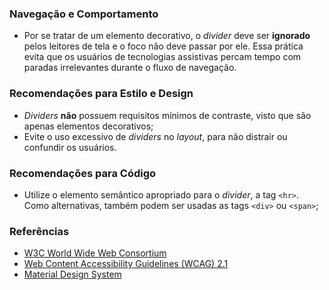 ### Navegação e Comportamento

-   Por se tratar de um elemento decorativo, o *divider* deve ser **ignorado** pelos leitores de tela e o foco não deve passar por ele. Essa prática evita que os usuários de tecnologias assistivas percam tempo com paradas irrelevantes durante o fluxo de navegação.

### Recomendações para Estilo e Design

-   *Dividers* **não** possuem requisitos mínimos de contraste, visto que são apenas elementos decorativos;
-   Evite o uso excessivo de *dividers* no *layout*, para não distrair ou confundir os usuários.

### Recomendações para Código

-   Utilize o elemento semântico apropriado para o *divider*, a tag `<hr>`. Como alternativas, também podem ser usadas as tags `<div>` ou `<span>`;

### Referências

-   [W3C World Wide Web Consortium](https://www.w3.org/)
-   [Web Content Accessibility Guidelines (WCAG) 2.1](https://www.w3.org/TR/WCAG21/)
-   [Material Design System](https://m3.material.io/components/divider/accessibility)
